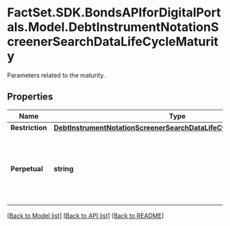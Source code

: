 # FactSet.SDK.BondsAPIforDigitalPortals.Model.DebtInstrumentNotationScreenerSearchDataLifeCycleMaturity
Parameters related to the maturity.

## Properties

Name | Type | Description | Notes
------------ | ------------- | ------------- | -------------
**Restriction** | [**DebtInstrumentNotationScreenerSearchDataLifeCycleMaturityRestriction**](DebtInstrumentNotationScreenerSearchDataLifeCycleMaturityRestriction.md) |  | [optional] 
**Perpetual** | **string** | Defines whether or not perpetual debt instruments, i.e. such that do not mature, are included in the result. The value \&quot;only\&quot; can be used if both parameters &#x60;maturity.restriction.date&#x60; and &#x60;maturity.restriction.remainingTermYears&#x60; are not set. | [optional] 

[[Back to Model list]](../README.md#documentation-for-models) [[Back to API list]](../README.md#documentation-for-api-endpoints) [[Back to README]](../README.md)

